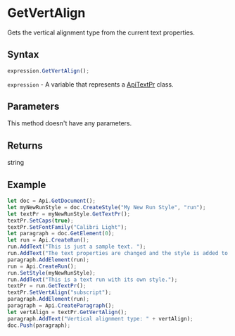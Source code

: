 # GetVertAlign

Gets the vertical alignment type from the current text properties.

## Syntax

```javascript
expression.GetVertAlign();
```

`expression` - A variable that represents a [ApiTextPr](../ApiTextPr.md) class.

## Parameters

This method doesn't have any parameters.

## Returns

string

## Example



```javascript editor-docx
let doc = Api.GetDocument();
let myNewRunStyle = doc.CreateStyle("My New Run Style", "run");
let textPr = myNewRunStyle.GetTextPr();
textPr.SetCaps(true);
textPr.SetFontFamily("Calibri Light");
let paragraph = doc.GetElement(0);
let run = Api.CreateRun();
run.AddText("This is just a sample text. ");
run.AddText("The text properties are changed and the style is added to the paragraph. ");
paragraph.AddElement(run);
run = Api.CreateRun();
run.SetStyle(myNewRunStyle);
run.AddText("This is a text run with its own style.");
textPr = run.GetTextPr();
textPr.SetVertAlign("subscript");
paragraph.AddElement(run);
paragraph = Api.CreateParagraph();
let vertAlign = textPr.GetVertAlign();
paragraph.AddText("Vertical alignment type: " + vertAlign);
doc.Push(paragraph);
```
